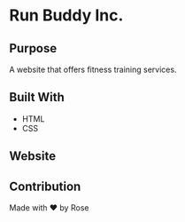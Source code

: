 # Run Buddy Inc.

## Purpose
A website that offers fitness training services.

## Built With
* HTML
* CSS

## Website

## Contribution
Made with ❤️ by Rose
